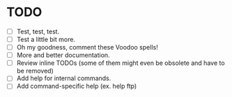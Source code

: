 # TODO
* [ ] Test, test, test.
* [ ] Test a little bit more.
* [ ] Oh my goodness, comment these Voodoo spells!
* [ ] More and better documentation.
* [ ] Review inline TODOs (some of them might even be obsolete and have to be removed)
* [ ] Add help for internal commands.
* [ ] Add command-specific help (ex. help ftp)
